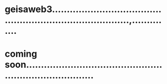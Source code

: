 # geisaweb3...............................................................................,..............
# coming soon............................................................................
